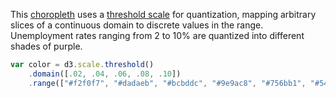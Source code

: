 This [choropleth](../4060606) uses a [threshold scale](https://github.com/mbostock/d3/wiki/Quantitative-Scales#wiki-threshold) for quantization, mapping arbitrary slices of a continuous domain to discrete values in the range. Unemployment rates ranging from 2 to 10% are quantized into different shades of purple.

```javascript
var color = d3.scale.threshold()
    .domain([.02, .04, .06, .08, .10])
    .range(["#f2f0f7", "#dadaeb", "#bcbddc", "#9e9ac8", "#756bb1", "#54278f"]);
```